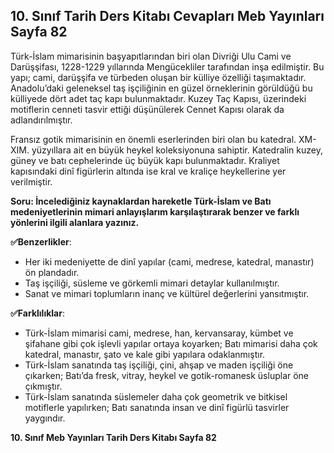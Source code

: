 ## 10. Sınıf Tarih Ders Kitabı Cevapları Meb Yayınları Sayfa 82

Türk-İslam mimarisinin başyapıtlarından biri olan Divriği Ulu Cami ve Darüşşifası, 1228-1229 yıllarında Mengücekliler tarafından inşa edilmiştir. Bu yapı; cami, darüşşifa ve türbeden oluşan bir külliye özelliği taşımaktadır. Anadolu’daki geleneksel taş işçiliğinin en güzel örneklerinin görüldüğü bu külliyede dört adet taç kapı bulunmaktadır. Kuzey Taç Kapısı, üzerindeki motiflerin cenneti tasvir ettiği düşünülerek Cennet Kapısı olarak da adlandırılmıştır.

Fransız gotik mimarisinin en önemli eserlerinden biri olan bu katedral. XM-XIM. yüzyıllara ait en büyük heykel koleksiyonuna sahiptir. Katedralin kuzey, güney ve batı cephelerinde üç büyük kapı bulunmaktadır. Kraliyet kapısındaki dinî figürlerin altında ise kral ve kraliçe heykellerine yer verilmiştir.

**Soru: İncelediğiniz kaynaklardan hareketle Türk-İslam ve Batı medeniyetlerinin mimari anlayışlarım karşılaştırarak benzer ve farklı yönlerini ilgili alanlara yazınız.**

**✅Benzerlikler**:

* Her iki medeniyette de dinî yapılar (cami, medrese, katedral, manastır) ön plandadır.
* Taş işçiliği, süsleme ve görkemli mimari detaylar kullanılmıştır.
* Sanat ve mimari toplumların inanç ve kültürel değerlerini yansıtmıştır.

**✅Farklılıklar**:

* Türk-İslam mimarisi cami, medrese, han, kervansaray, kümbet ve şifahane gibi çok işlevli yapılar ortaya koyarken; Batı mimarisi daha çok katedral, manastır, şato ve kale gibi yapılara odaklanmıştır.
* Türk-İslam sanatında taş işçiliği, çini, ahşap ve maden işçiliği öne çıkarken; Batı’da fresk, vitray, heykel ve gotik-romanesk üsluplar öne çıkmıştır.
* Türk-İslam sanatında süslemeler daha çok geometrik ve bitkisel motiflerle yapılırken; Batı sanatında insan ve dinî figürlü tasvirler yaygındır.

**10. Sınıf Meb Yayınları Tarih Ders Kitabı Sayfa 82**